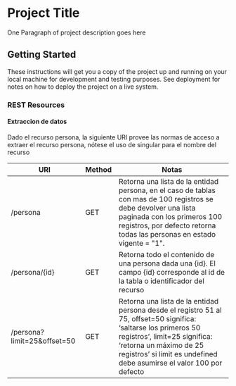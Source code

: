 # Project Title

One Paragraph of project description goes here

## Getting Started

These instructions will get you a copy of the project up and running on your local machine for development and testing purposes. See deployment for notes on how to deploy the project on a live system.

### REST Resources
#### Extraccion de datos
Dado el recurso persona, la siguiente URI provee las normas de acceso a extraer el recurso persona, nótese el uso de singular para el nombre del recurso 

URI | Method | Notas
-----| ------- | -------------
/persona | GET | Retorna una lista de la entidad persona, en el caso de tablas con mas de 100 registros se debe devolver una lista paginada con los primeros 100 registros, por defecto retorna todas las personas en estado vigente = "1".
/persona/{id} | GET | Retorna todo el contenido de una persona dada una {id}. El campo {id} corresponde al id de la tabla o identificador del recurso
/persona?limit=25&offset=50 | GET | Retorna una lista de la entidad persona desde el registro 51 al 75, offset=50 significa: ‘saltarse los primeros 50 registros’, limit=25 significa: ‘retorna un máximo de 25 registros’ si limit es undefined debe asumirse el valor 100 por defecto
